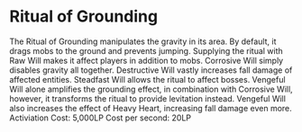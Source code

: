 # Ritual of Grounding

The Ritual of Grounding manipulates the gravity in its area. By default, it drags mobs to the ground and prevents jumping.
Supplying the ritual with Raw Will makes it affect players in addition to mobs.
Corrosive Will simply disables gravity all together.
Destructive Will vastly increases fall damage of affected entities.
Steadfast Will allows the ritual to affect bosses.
Vengeful Will alone amplifies the grounding effect, in combination with Corrosive Will, however, it transforms the ritual to provide levitation instead. Vengeful Will also increases the effect of Heavy Heart, increasing fall damage even more.
Activiation Cost: 5,000LP
Cost per second: 20LP
